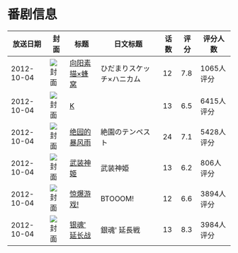 # 番剧信息

|放送日期|封面|标题|日文标题|话数|评分|评分人数|
|---|---|---|---|---|---|---|
|2012-10-04|![封面](https://lain.bgm.tv/pic/cover/c/ac/b4/37819_PwcEd.jpg)|[向阳素描×蜂窝](https://bangumi.tv/subject/37819)|ひだまりスケッチ×ハニカム|12|7.8|1065人评分|
|2012-10-04|![封面](https://lain.bgm.tv/pic/cover/c/ba/ed/38069_SPp4e.jpg)|[K](https://bangumi.tv/subject/38069)||13|6.5|6415人评分|
|2012-10-04|![封面](https://lain.bgm.tv/pic/cover/c/9d/8d/39794_NPpd7.jpg)|[绝园的暴风雨](https://bangumi.tv/subject/39794)|絶園のテンペスト|24|7.1|5428人评分|
|2012-10-04|![封面](https://lain.bgm.tv/pic/cover/c/a7/ad/40756_G65G1.jpg)|[武装神姬](https://bangumi.tv/subject/40756)|武装神姫|13|6.2|806人评分|
|2012-10-04|![封面](https://lain.bgm.tv/pic/cover/c/fe/ee/41529_LK7kY.jpg)|[惊爆游戏!](https://bangumi.tv/subject/41529)|BTOOOM!|12|6.6|3894人评分|
|2012-10-04|![封面](https://lain.bgm.tv/pic/cover/c/5a/dc/47576_5gU11.jpg)|[银魂' 延长战](https://bangumi.tv/subject/47576)|銀魂' 延長戦|13|8.3|3984人评分|
